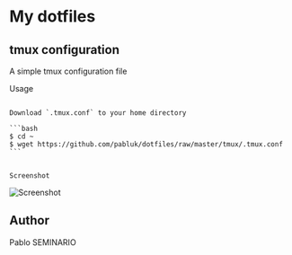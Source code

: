 My dotfiles
========

tmux configuration
------------------

A simple tmux configuration file


Usage
~~~~~

Download `.tmux.conf` to your home directory

```bash
$ cd ~
$ wget https://github.com/pabluk/dotfiles/raw/master/tmux/.tmux.conf
```


Screenshot
~~~~~~~~~~

![Screenshot](http://pabloseminario.com/wp-content/uploads/2013/01/tmux-conf.png)


Author
------
Pablo SEMINARIO
